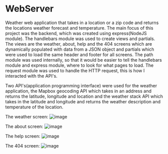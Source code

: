 # WebServer
Weather web application that takes in a location or a zip code and returns
the locations weather forecast and temperature. The main focus of this project was the 
backend, which was created using express(NodeJS module). The handlebars module was used to 
create views and partials. The views are the weather, about, help and the 404 screens which are dynamically
populated with data from a JSON object and partials which were used to load the same header and footer 
for all screens. The path module was used internally, so that it would be easier to tell the
handlebars module and express module, where to look for what pages to load. The request module was used 
to handle the HTTP request, this is how I interacted with the API's.

Two API's(application programming interface) were used for the weather application, the Mapbox geocoding API which
takes in an address and returns the latitude, longitude and location and the weather stack API which takes in
the latitude and longitude and returns the weather description and temperature of the location.

The weather screen:
![image](https://user-images.githubusercontent.com/102123401/162993642-72112629-a564-4af8-ac60-d03de38ed6a8.png)

The about screen:
![image](https://user-images.githubusercontent.com/102123401/162993857-2107b836-093a-48db-a33f-0bfa9c07c86f.png)

The help screen:
![image](https://user-images.githubusercontent.com/102123401/163011614-b8fdebd4-6573-4b15-8f5b-3500635ef258.png)

The 404 screen:
![image](https://user-images.githubusercontent.com/102123401/163012479-dc56f50d-142e-4075-a916-20cec59c52bc.png)

